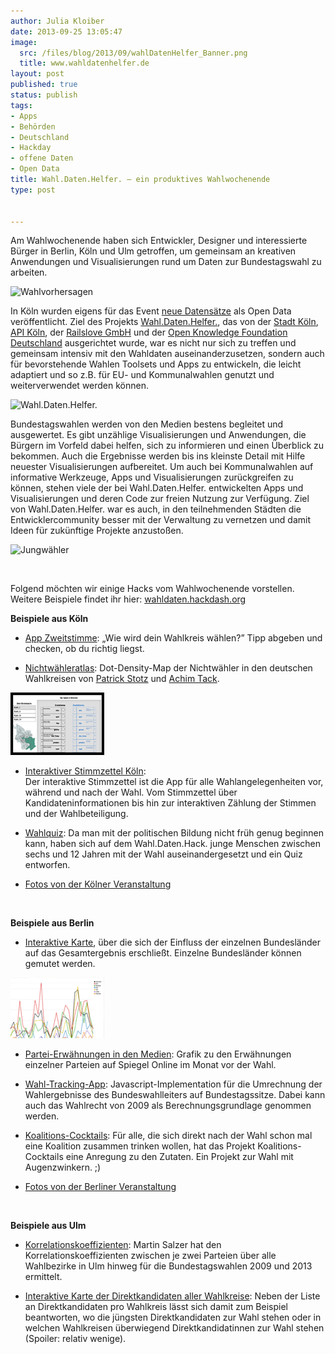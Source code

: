 ```yaml
---
author: Julia Kloiber
date: 2013-09-25 13:05:47
image:
  src: /files/blog/2013/09/wahlDatenHelfer_Banner.png
  title: www.wahldatenhelfer.de
layout: post
published: true
status: publish
tags:
- Apps
- Behörden
- Deutschland
- Hackday
- offene Daten
- Open Data
title: Wahl.Daten.Helfer. – ein produktives Wahlwochenende
type: post


---
```


Am Wahlwochenende haben sich Entwickler, Designer und interessierte Bürger in Berlin, Köln und Ulm getroffen, um gemeinsam an kreativen Anwendungen und Visualisierungen rund um Daten zur Bundestagswahl zu arbeiten. 

![Wahlvorhersagen](http://farm3.staticflickr.com/2862/9894032276_6edda618cd_z.jpg)

In Köln wurden eigens für das Event [neue Datensätze](http://www.offenedaten-koeln.de/2013/08/btw2013/) als Open Data veröffentlicht. Ziel des Projekts [Wahl.Daten.Helfer.](http://wahldatenhelfer.de), das von der [Stadt Köln](http://www.stadt-koeln.de/), [API Köln](http://wiki.koelnapi.de/w/Hauptseite), der [Railslove GmbH](http://railslove.com/) und der [Open Knowledge Foundation Deutschland](http://www.okfn.de) ausgerichtet wurde, war es nicht nur sich zu treffen und gemeinsam intensiv mit den Wahldaten auseinanderzusetzen, sondern auch für bevorstehende Wahlen Toolsets und Apps zu entwickeln, die leicht adaptiert und so z.B. für EU- und Kommunalwahlen genutzt und weiterverwendet werden können.

![Wahl.Daten.Helfer.](http://farm4.staticflickr.com/3810/9894007514_a546b1c6ab_z.jpg)

Bundestagswahlen werden von den Medien bestens begleitet und ausgewertet. Es gibt unzählige Visualisierungen und Anwendungen, die Bürgern im Vorfeld dabei helfen, sich zu informieren und einen Überblick zu bekommen. Auch die Ergebnisse werden bis ins kleinste Detail mit Hilfe neuester Visualisierungen aufbereitet. Um auch bei Kommunalwahlen auf informative Werkzeuge, Apps und Visualisierungen zurückgreifen zu können, stehen viele der bei Wahl.Daten.Helfer. entwickelten Apps und Visualisierungen und deren Code zur freien Nutzung zur Verfügung. Ziel von Wahl.Daten.Helfer. war es auch, in den teilnehmenden Städten die Entwicklercommunity besser mit der Verwaltung zu vernetzen und damit Ideen für zukünftige Projekte anzustoßen.

![Jungwähler](http://farm4.staticflickr.com/3679/9894002096_3c9d302a6a_z.jpg)

 

Folgend möchten wir einige Hacks vom Wahlwochenende vorstellen. Weitere Beispiele findet ihr hier: [wahldaten.hackdash.org](http://wahldaten.hackdash.org/)

**Beispiele aus Köln**

- [App Zweitstimme](http://zweitstimme.herokuapp.com/): „Wie wird dein Wahlkreis wählen?” Tipp abgeben und checken, ob du richtig liegst.

- [Nichtwähleratlas](http://mappable.info/blog/2013/9/23/nonvoters): Dot-Density-Map der Nichtwähler in den deutschen Wahlkreisen von [Patrick Stotz](https://twitter.com/PatrickStotz) und [Achim Tack](https://twitter.com/A_Tack). 

![stimmzettel](/files/blog/2013/09/stimmzettel-150x100.png)

- [Interaktiver Stimmzettel Köln](http://stimmzettel.herokuapp.com/):  
Der interaktive Stimmzettel ist die App für alle Wahlangelegenheiten vor, während und nach der Wahl. Vom Stimmzettel über Kandidateninformationen bis hin zur interaktiven Zählung der Stimmen und der Wahlbeteiligung.

- [Wahlquiz](http://wahlquiz.mehreinfach.de/): Da man mit der politischen Bildung nicht früh genug beginnen kann, haben sich auf dem Wahl.Daten.Hack. junge Menschen zwischen sechs und 12 Jahren mit der Wahl auseinandergesetzt und ein Quiz entworfen. 

- [Fotos von der Kölner Veranstaltung](http://www.flickr.com/photos/jbvkoos/sets/72157635795929203/)

 

**Beispiele aus Berlin**

- [Interaktive Karte](http://wahlen.github.io/bundestag/2013/), über die sich der Einfluss der einzelnen Bundesländer auf das Gesamtergebnis erschließt. Einzelne Bundesländer können gemutet werden.

![spiegel](/files/blog/2013/09/spiegel-150x97.png)

- [Partei-Erwähnungen in den Medien](http://cf.datawrapper.de/40YIe/1/): Grafik zu den Erwähnungen einzelner Parteien auf Spiegel Online im Monat vor der Wahl. 

- [Wahl-Tracking-App](http://pudo.org/btw13.js): Javascript-Implementation für die Umrechnung der Wahlergebnisse des Bundeswahlleiters auf Bundestagssitze. Dabei kann auch das Wahlrecht von 2009 als Berechnungsgrundlage genommen werden.

- [Koalitions-Cocktails](http://wahldaten.hackdash.org/p/523d8d5b93c474d26b00031b): Für alle, die sich direkt nach der Wahl schon mal eine Koalition zusammen trinken wollen, hat das Projekt Koalitions-Cocktails eine Anregung zu den Zutaten. Ein Projekt zur Wahl mit Augenzwinkern. ;)

- [Fotos von der Berliner Veranstaltung](http://www.flickr.com/photos/okfde/sets/72157635846378856/)

 

**Beispiele aus Ulm**

- [Korrelationskoeffizienten](http://blog.opendatalab.de/assets/wahldatenhelfer-ulm-korrelationen.pdf): Martin Salzer hat den Korrelationskoeffizienten zwischen je zwei Parteien über alle Wahlbezirke in Ulm hinweg für die Bundestagswahlen 2009 und 2013 ermittelt. 

- [Interaktive Karte der Direktkandidaten aller Wahlkreise](http://www.ulmapi.de/direktkandidaten-map/): Neben der Liste an Direktkandidaten pro Wahlkreis lässt sich damit zum Beispiel beantworten, wo die jüngsten Direktkandidaten zur Wahl stehen oder in welchen Wahlkreisen überwiegend Direktkandidatinnen zur Wahl stehen (Spoiler: relativ wenige).

 